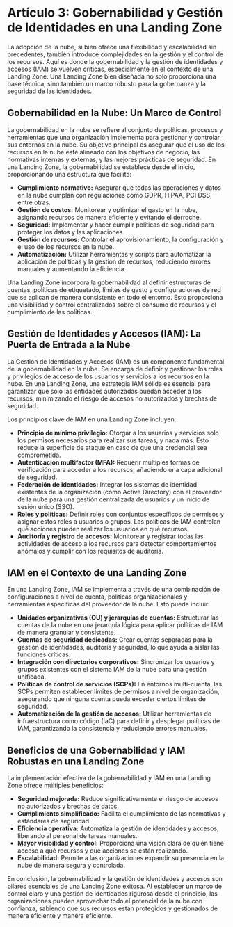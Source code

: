 # Artículo 3: Gobernabilidad y Gestión de Identidades en una Landing Zone

La adopción de la nube, si bien ofrece una flexibilidad y escalabilidad sin precedentes, también introduce complejidades en la gestión y el control de los recursos. Aquí es donde la gobernabilidad y la gestión de identidades y accesos (IAM) se vuelven críticas, especialmente en el contexto de una Landing Zone. Una Landing Zone bien diseñada no solo proporciona una base técnica, sino también un marco robusto para la gobernanza y la seguridad de las identidades.

## Gobernabilidad en la Nube: Un Marco de Control

La gobernabilidad en la nube se refiere al conjunto de políticas, procesos y herramientas que una organización implementa para gestionar y controlar sus entornos en la nube. Su objetivo principal es asegurar que el uso de los recursos en la nube esté alineado con los objetivos de negocio, las normativas internas y externas, y las mejores prácticas de seguridad. En una Landing Zone, la gobernabilidad se establece desde el inicio, proporcionando una estructura que facilita:

*   **Cumplimiento normativo:** Asegurar que todas las operaciones y datos en la nube cumplan con regulaciones como GDPR, HIPAA, PCI DSS, entre otras.
*   **Gestión de costos:** Monitorear y optimizar el gasto en la nube, asignando recursos de manera eficiente y evitando el derroche.
*   **Seguridad:** Implementar y hacer cumplir políticas de seguridad para proteger los datos y las aplicaciones.
*   **Gestión de recursos:** Controlar el aprovisionamiento, la configuración y el uso de los recursos en la nube.
*   **Automatización:** Utilizar herramientas y scripts para automatizar la aplicación de políticas y la gestión de recursos, reduciendo errores manuales y aumentando la eficiencia.

Una Landing Zone incorpora la gobernabilidad al definir estructuras de cuentas, políticas de etiquetado, límites de gasto y configuraciones de red que se aplican de manera consistente en todo el entorno. Esto proporciona una visibilidad y control centralizados sobre el consumo de recursos y el cumplimiento de las políticas.

## Gestión de Identidades y Accesos (IAM): La Puerta de Entrada a la Nube

La Gestión de Identidades y Accesos (IAM) es un componente fundamental de la gobernabilidad en la nube. Se encarga de definir y gestionar los roles y privilegios de acceso de los usuarios y servicios a los recursos en la nube. En una Landing Zone, una estrategia IAM sólida es esencial para garantizar que solo las entidades autorizadas puedan acceder a los recursos, minimizando el riesgo de accesos no autorizados y brechas de seguridad.

Los principios clave de IAM en una Landing Zone incluyen:

*   **Principio de mínimo privilegio:** Otorgar a los usuarios y servicios solo los permisos necesarios para realizar sus tareas, y nada más. Esto reduce la superficie de ataque en caso de que una credencial sea comprometida.
*   **Autenticación multifactor (MFA):** Requerir múltiples formas de verificación para acceder a los recursos, añadiendo una capa adicional de seguridad.
*   **Federación de identidades:** Integrar los sistemas de identidad existentes de la organización (como Active Directory) con el proveedor de la nube para una gestión centralizada de usuarios y un inicio de sesión único (SSO).
*   **Roles y políticas:** Definir roles con conjuntos específicos de permisos y asignar estos roles a usuarios o grupos. Las políticas de IAM controlan qué acciones pueden realizar los usuarios en qué recursos.
*   **Auditoría y registro de accesos:** Monitorear y registrar todas las actividades de acceso a los recursos para detectar comportamientos anómalos y cumplir con los requisitos de auditoría.

## IAM en el Contexto de una Landing Zone

En una Landing Zone, IAM se implementa a través de una combinación de configuraciones a nivel de cuenta, políticas organizacionales y herramientas específicas del proveedor de la nube. Esto puede incluir:

*   **Unidades organizativas (OU) y jerarquías de cuentas:** Estructurar las cuentas de la nube en una jerarquía lógica para aplicar políticas de IAM de manera granular y consistente.
*   **Cuentas de seguridad dedicadas:** Crear cuentas separadas para la gestión de identidades, auditoría y seguridad, lo que ayuda a aislar las funciones críticas.
*   **Integración con directorios corporativos:** Sincronizar los usuarios y grupos existentes con el sistema IAM de la nube para una gestión unificada.
*   **Políticas de control de servicios (SCPs):** En entornos multi-cuenta, las SCPs permiten establecer límites de permisos a nivel de organización, asegurando que ninguna cuenta pueda exceder ciertos límites de seguridad.
*   **Automatización de la gestión de accesos:** Utilizar herramientas de infraestructura como código (IaC) para definir y desplegar políticas de IAM, garantizando la consistencia y reduciendo errores manuales.

## Beneficios de una Gobernabilidad y IAM Robustas en una Landing Zone

La implementación efectiva de la gobernabilidad y IAM en una Landing Zone ofrece múltiples beneficios:

*   **Seguridad mejorada:** Reduce significativamente el riesgo de accesos no autorizados y brechas de datos.
*   **Cumplimiento simplificado:** Facilita el cumplimiento de las normativas y estándares de seguridad.
*   **Eficiencia operativa:** Automatiza la gestión de identidades y accesos, liberando al personal de tareas manuales.
*   **Mayor visibilidad y control:** Proporciona una visión clara de quién tiene acceso a qué recursos y qué acciones se están realizando.
*   **Escalabilidad:** Permite a las organizaciones expandir su presencia en la nube de manera segura y controlada.

En conclusión, la gobernabilidad y la gestión de identidades y accesos son pilares esenciales de una Landing Zone exitosa. Al establecer un marco de control claro y una gestión de identidades rigurosa desde el principio, las organizaciones pueden aprovechar todo el potencial de la nube con confianza, sabiendo que sus recursos están protegidos y gestionados de manera eficiente y manera eficiente.

